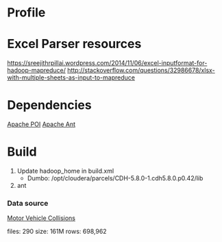 # Profile

# Excel Parser resources

https://sreejithrpillai.wordpress.com/2014/11/06/excel-inputformat-for-hadoop-mapreduce/
http://stackoverflow.com/questions/32986678/xlsx-with-multiple-sheets-as-input-to-mapreduce

# Dependencies

[Apache POI](https://poi.apache.org/)
[Apache Ant](https://ant.apache.org/)

# Build

1. Update hadoop_home in build.xml
	* Dumbo: /opt/cloudera/parcels/CDH-5.8.0-1.cdh5.8.0.p0.42/lib
2. ant

### Data source

[Motor Vehicle Collisions](http://www.nyc.gov/html/nypd/html/traffic_reports/motor_vehicle_collision_data.shtml)

files: 290
size: 161M
rows: 698,962